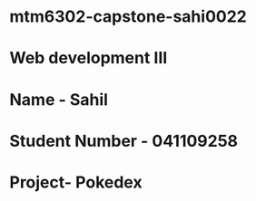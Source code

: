 # mtm6302-capstone-sahi0022
# Web development III
# Name - Sahil 
# Student Number - 041109258
# Project- Pokedex